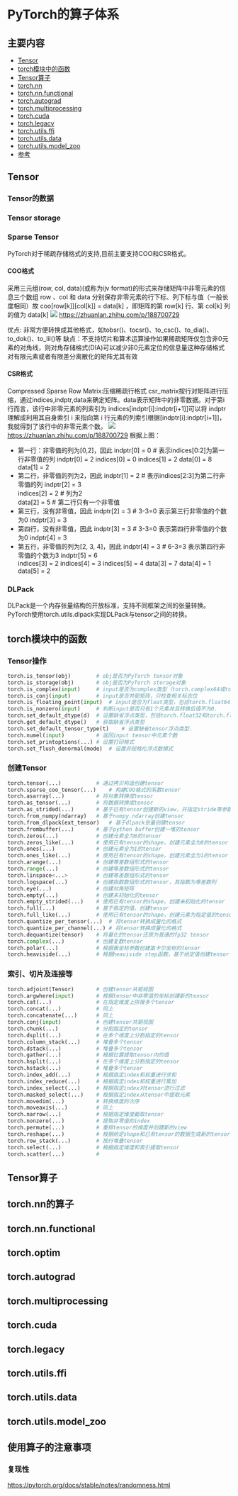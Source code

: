 # PyTorch的算子体系

## 主要内容
- [Tensor](#Tensor)
- [torch模块中的函数](#torch模块中的函数)
- [Tensor算子](#Tensor算子)
- [torch.nn](#torch.nn)
- [torch.nn.functional](#torch.nn.functional)
- [torch.autograd](#torch.autograd)
- [torch.multiprocessing](#torch.multiprocessing)
- [torch.cuda](#torch.cuda)
- [torch.legacy](#torch.legacy)
- [torch.utils.ffi](#torch.utils.ffi)
- [torch.utils.data](#torch.utils.data)
- [torch.utils.model_zoo](#torch.utils.model_zoo)
- [参考](#参考)

## Tensor

### Tensor的数据

### Tensor storage

### Sparse Tensor
PyTorch对于稀疏存储格式的支持,目前主要支持COO和CSR格式。
#### COO格式
采用三元组(row, col, data)(或称为ijv format)的形式来存储矩阵中非零元素的信息三个数组 row 、col 和 data 分别保存非零元素的行下标、列下标与值（一般长度相同）故 coo[row[k]][col[k]] = data[k] ，即矩阵的第 row[k] 行、第 col[k] 列的值为 data[k] 
<img src="../images/tensor_coo.gif"/>
https://zhuanlan.zhihu.com/p/188700729

优点: 非常方便转换成其他格式，如tobsr()、tocsr()、to_csc()、to_dia()、to_dok()、to_lil()等
缺点：不支持切片和算术运算操作如果稀疏矩阵仅包含非0元素的对角线，则对角存储格式(DIA)可以减少非0元素定位的信息量这种存储格式对有限元素或者有限差分离散化的矩阵尤其有效

#### CSR格式
Compressed Sparse Row Matrix:压缩稀疏行格式
csr_matrix按行对矩阵进行压缩，通过indices,indptr,data来确定矩阵。data表示矩阵中的非零数据。对于第i行而言，该行中非零元素的列索引为 indices[indptr[i]:indptr[i+1]]可以将 indptr 理解成利用其自身索引 i 来指向第 i 行元素的列索引根据[indptr[i]:indptr[i+1]]，我就得到了该行中的非零元素个数。
<img src="../images/tensor_csr.gif"/>
https://zhuanlan.zhihu.com/p/188700729
根据上图：
- 第一行：非零值的列为[0,2]，因此
    indptr[0] = 0       # 表示indices[0:2]为第一行非零值的列
    indptr[0] = 2
    indices[0] = 0
    indices[1] = 2
    data[0] = 8
    data[1] = 2
- 第二行，非零值的列为2，因此
    indptr[1] = 2       # 表示indices[2:3]为第二行非零值的列
    indptr[2] = 3   
    indices[2] = 2      # 列为2  
    data[2] = 5         # 第二行只有一个非零值
- 第三行，没有非零值，因此
    indptr[2] = 3       # 3-3=0 表示第三行非零值的个数为0
    indptr[3] = 3   
- 第四行，没有非零值，因此
    indptr[3] = 3       # 3-3=0 表示第四行非零值的个数为0
    indptr[4] = 3   
- 第五行，非零值的列为[2, 3, 4]，因此
    indptr[4] = 3       # 6-3=3 表示第四行非零值的个数为3
    indptr[5] = 6       
    indices[3] = 2
    indices[4] = 3
    indices[5] = 4
    data[3] = 7
    data[4] = 1
    data[5] = 2

    

### DLPack
DLPack是一个内存张量结构的开放标准，支持不同框架之间的张量转换。
PyTorch使用torch.utils.dlpack实现DLPack与tensor之间的转换。

## torch模块中的函数

### Tensor操作
```Python
torch.is_tensor(obj)        # obj是否为PyTorch tensor对象
torch.is_storage(obj)       # obj是否为PyTorch storage对象
torch.is_complex(input)     # input是否为complex类型（torch.complex64或torch.complex128）
torch.is_conj(input)        # input是否共轭矩阵，只检查相关标志位
torch.is_floating_point(input)  # input是否为float类型，包括torch.float64, torch.float32, torch.float16以及torch.bfloat16.
torch.is_nonzero(input)     # 判断input是否只有1个元素并且转换后值不为0.
torch.set_default_dtype(d)  # 设置缺省浮点类型，包括torch.float32和torch.float64 as inputs.
torch.get_default_dtype()   # 获取缺省浮点类型
torch.set_default_tensor_type(t)    # 设置缺省tensor浮点类型.
torch.numel(input)          # 返回input tensor中元素个数
torch.set_printoptions(...) # 设置打印格式
torch.set_flush_denormal(mode)  # 设置非规格化浮点数模式
```
### 创建Tensor
```Python
torch.tensor(...)           # 通过拷贝构造创建tensor
torch.sparse_coo_tensor(...)    # 构建COO格式的系数tensor
torch.asarray(...)          # 将对象转换成tensor
torch.as_tensor(...)        # 将数据转换成tensor
tarch.as_strided(...)       # 基于已有tensor创建新的view，并指定stride等参数
torch.from_numpy(ndarray)   # 基于numpy.ndarray创建tensor
torch.from_dlpack(ext_tensor)   # 基于dlpack张量创建tensor
torch.frombuffer(...)       # 基于python buffer创建一堆的tensor
torch.zeros(...)            # 创建元素全为8的tensor
torch.zeros_like(...)       # 使用已有tensor的shape，创建元素全为8的tensor
torch.ones(...)             # 创建元素全为1的tensor
torch.ones_like(...)        # 使用已有tensor的shape，创建元素全为1的tensor
torch.arange(...)           # 创建等差数组形式的tensor
torch.range(...)            # 创建等差数组形式的tensor
torch.linspace<...>         # 创建等差数组形式的tensor
torch.logspace(...)         # 创建指数数组形式的tensor，其指数为等差数列
torch.eye(...)              # 创建对角矩阵
torch.empty(...)            # 创建未初始化的tensor
torch.empty_strided(...)    # 使用已有tensor的shape，创建未初始化的tensor
torch.full(...)             # 基于指定的值，创建tensor
torch.full_like(...)        # 使用已有tensor的shape，创建元素为指定值的tensor
torch.quantize_per_tensor(...)  # 将tensor转换成量化的格式
torch.quantize_per_channel(...) # 将tensor转换成量化的格式
torch.dequantize(tensor)    # 将量化的tensor还原为普通的fp32 tensor
torch.complex(...)          # 创建复数tensor
torch.polar(...)            # 根据极坐标参数创建笛卡尔坐标的tensor
torch.heaviside(...)        # 根据heaviside step函数，基于给定值创建tensor
```

### 索引、切片及连接等
```Python
torch.adjoint(Tensor)       # 创建tensor共轭视图
torch.argwhere(input)       # 根据tensor中非零值的坐标创建新的tensor
torch.cat(...)              # 在指定维度上拼接多个tensor
torch.concat(...)           # 同上
torch.concatenate(...)      # 同上
torch.conj(input)           # 创建tensor共轭视图
torch.chunk(...)            # 分割指定的tensor
torch.dsplit(...)           # 在多个维度上分割指定的tensor
torch.column_stack(...)     # 堆叠多个tensor
torch.dstack(...)           # 堆叠多个tensor
torch.gather(...)           # 根据位置提取tensor内的值
torch.hsplit(...)           # 在多个维度上分割指定的tensor
torch.hstack(...)           # 堆叠多个tensor
torch.index_add(...)        # 根据指定index和权重进行求和
torch.index_reduce(...)     # 根据指定index和权重进行累加
torch.index_select(...)     # 根据指定index对tensor进行过滤
torch.masked_select(...)    # 根据指定index从tensor中提取元素
torch.movedim(...)          # 转换维度的次序
torch.moveaxis(...)         # 同上
torch.narrow(...)           # 根据指定维度截取tensor
torch.nonzero(...)          # 提取非零值的index
torch.permute(...)          # 重排tensor的维度并创建新的view
torch.reshape(...)          # 根据给定shape和已有tensor的数据生成新的tensor
torch.row_stack(...)        # 按行堆叠tensor
torch.select(...)           # 根据指定维度和索引提取tensor
torch.scatter(...)          # 
```

## Tensor算子
## torch.nn的算子
## torch.nn.functional
## torch.optim
## torch.autograd
## torch.multiprocessing
## torch.cuda
## torch.legacy
## torch.utils.ffi
## torch.utils.data
## torch.utils.model_zoo

## 使用算子的注意事项

### 复现性
https://pytorch.org/docs/stable/notes/randomness.html
